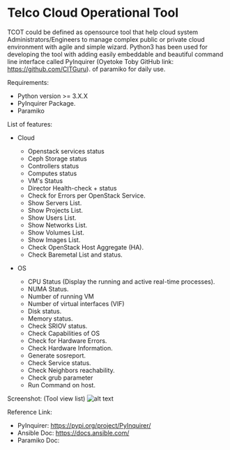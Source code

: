 # Telco Cloud Operational Tool

TCOT could be defined as opensource tool that help cloud system Administrators/Engineers to manage complex public or private cloud environment with agile and simple wizard. Python3 has been used for developing the tool with adding easily embeddable and beautiful command line interface called PyInquirer (Oyetoke Toby GitHub link: https://github.com/CITGuru).  of paramiko   for daily use.


Requirements:
* Python version >= 3.X.X
* PyInquirer Package.
* Paramiko

List of features:

- Cloud
    - Openstack services status
    - Ceph Storage status
    - Controllers status
    - Computes status
    - VM's Status
    - Director Health-check + status
    - Check for Errors per OpenStack Service.
    - Show Servers List.
    - Show Projects List.
    - Show Users List.
    - Show Networks List.
    - Show Volumes List.
    - Show Images List.
    - Check OpenStack Host Aggregate (HA).
    - Check Baremetal List and status.

- OS
    - CPU Status (Display the running and active real-time processes).
    - NUMA Status.
    - Number of running VM
    - Number of virtual interfaces (VIF)
    - Disk status.
    - Memory status.
    - Check SRIOV status.
    - Check Capabilities of OS
    - Check for Hardware Errors.
    - Check Hardware Information.
    - Generate sosreport.
    - Check Service status.
    - Check Neighbors reachability.
    - Check grub parameter
    - Run Command on host.

Screenshot:
 (Tool view list) 
![alt text](https://github.com/mubarak-elrayah/Telco-Cloud-Operational-Tool/blob/master/docs/Screen%20Shot%202020-02-16%20at%204.10.34%20PM.png)

Reference Link:

* PyInquirer: https://pypi.org/project/PyInquirer/
* Ansible Doc: https://docs.ansible.com/
* Paramiko Doc:
